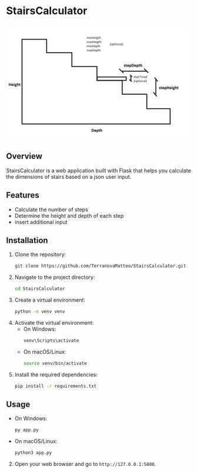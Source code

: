 # StairsCalculator
![alt text](static/images/homeImage.png)
## Overview
StairsCalculator is a web application built with Flask that helps you calculate the dimensions of stairs based on a json user input.

## Features
- Calculate the number of steps
- Determine the height and depth of each step
- insert additional input

## Installation
1. Clone the repository:
    ```bash
    git clone https://github.com/TerranovaMatteo/StairsCalculator.git
    ```
2. Navigate to the project directory:
    ```bash
    cd StairsCalculator
    ```
3. Create a virtual environment:
    ```bash
    python -m venv venv
    ```
4. Activate the virtual environment:
    - On Windows:
        ```bash
        venv\Scripts\activate
        ```
    - On macOS/Linux:
        ```bash
        source venv/bin/activate
        ```
5. Install the required dependencies:
    ```bash
    pip install -r requirements.txt
    ```

## Usage
- On Windows:
    ```bash
    py app.py
    ```
- On macOS/Linux:
    ```bash
    python3 app.py
    ```
2. Open your web browser and go to `http://127.0.0.1:5000`.

